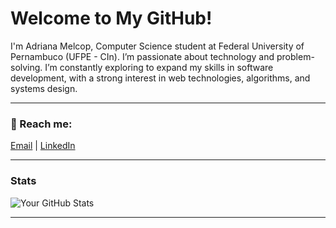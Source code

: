 # Welcome to My GitHub!

I'm Adriana Melcop, Computer Science student at Federal University of Pernambuco (UFPE - CIn). I’m passionate about technology and problem-solving. I’m constantly exploring to expand my skills in software development, with a strong interest in web technologies, algorithms, and systems design.

---

### 🌟 Reach me:
 
[Email](mailto:adrianatheilmc@gmail.com) | 
[LinkedIn](https://www.linkedin.com/in/adriana-melcop/)

---

### Stats

![Your GitHub Stats](https://github-readme-stats.vercel.app/api?username=adrianatmelcop&show_icons=true&theme=radical)

---
